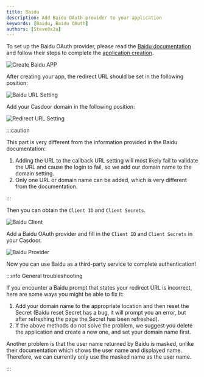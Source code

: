 ```yaml
---
title: Baidu
description: Add Baidu OAuth provider to your application
keywords: [Baidu, Baidu OAuth]
authors: [Steve0x2a]
---
```


To set up the Baidu OAuth provider, please read the [Baidu documentation](https://openauth.baidu.com/doc/regdevelopers.html?qq-pf-to=pcqq.c2c) and follow their steps to complete the [application creation](http://developer.baidu.com/console#app/create).

![Create Baidu APP](/img/providers/OAuth/baiduapp.png)

After creating your app, the redirect URL should be set in the following position:

![Baidu URL Setting](/img/providers/OAuth/baidusetting.png)

Add your Casdoor domain in the following position:

![Redirect URL Setting](/img/providers/OAuth/baidudomain.png)

:::caution

This part is very different from the information provided in the Baidu documentation:

1. Adding the URL to the callback URL setting will most likely fail to validate the URL and cause the login to fail, so we add our domain name to the domain setting.
2. Only one URL or domain name can be added, which is very different from the documentation.

:::

Then you can obtain the ```Client ID``` and ```Client Secrets```.

![Baidu Client](/img/providers/OAuth/baiduclient.png)

Add a Baidu OAuth provider and fill in the ```Client ID``` and ```Client Secrets``` in your Casdoor.

![Baidu Provider](/img/providers/OAuth/baiduprovider.png)

Now you can use Baidu as a third-party service to complete authentication!

:::info General troubleshooting

If you encounter a Baidu prompt that states your redirect URL is incorrect, here are some ways you might be able to fix it:

1. Add your domain name to the appropriate location and then reset the Secret (Baidu reset Secret has a bug, it will prompt you an error, but after refreshing the page the Secret has been refreshed).
2. If the above methods do not solve the problem, we suggest you delete the application and create a new one, and set your domain name first.

Another problem is that the user name returned by Baidu is masked, unlike their documentation which shows the user name and displayed name. Therefore, we can currently only use the masked name as the user name.

:::
